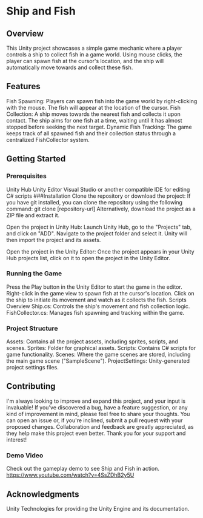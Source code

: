 # Ship and Fish
## Overview
This Unity project showcases a simple game mechanic where a player controls a ship to collect fish in a game world. Using mouse clicks, the player can spawn fish at the cursor's location, and the ship will automatically move towards and collect these fish.

## Features
Fish Spawning: Players can spawn fish into the game world by right-clicking with the mouse. The fish will appear at the location of the cursor.
Fish Collection: A ship moves towards the nearest fish and collects it upon contact. The ship aims for one fish at a time, waiting until it has almost stopped before seeking the next target.
Dynamic Fish Tracking: The game keeps track of all spawned fish and their collection status through a centralized FishCollector system.
## Getting Started
### Prerequisites
Unity Hub
Unity Editor
Visual Studio or another compatible IDE for editing C# scripts
###Installation
Clone the repository or download the project: If you have git installed, you can clone the repository using the following command: git clone [repository-url]
Alternatively, download the project as a ZIP file and extract it.

Open the project in Unity Hub: Launch Unity Hub, go to the "Projects" tab, and click on "ADD". Navigate to the project folder and select it. Unity will then import the project and its assets.

Open the project in the Unity Editor: Once the project appears in your Unity Hub projects list, click on it to open the project in the Unity Editor.
### Running the Game
Press the Play button in the Unity Editor to start the game in the editor.
Right-click in the game view to spawn fish at the cursor's location.
Click on the ship to initiate its movement and watch as it collects the fish.
Scripts Overview
Ship.cs: Controls the ship's movement and fish collection logic.
FishCollector.cs: Manages fish spawning and tracking within the game.
### Project Structure
Assets: Contains all the project assets, including sprites, scripts, and scenes.
Sprites: Folder for graphical assets.
Scripts: Contains C# scripts for game functionality.
Scenes: Where the game scenes are stored, including the main game scene ("SampleScene").
ProjectSettings: Unity-generated project settings files.
## Contributing
I'm always looking to improve and expand this project, and your input is invaluable! If you've discovered a bug, have a feature suggestion, or any kind of improvement in mind, please feel free to share your thoughts. You can open an issue or, if you're inclined, submit a pull request with your proposed changes. Collaboration and feedback are greatly appreciated, as they help make this project even better. Thank you for your support and interest!

### Demo Video
Check out the gameplay demo to see Ship and Fish in action. https://www.youtube.com/watch?v=4SsZDhB2y5U

## Acknowledgments
Unity Technologies for providing the Unity Engine and its documentation.
